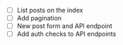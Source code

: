 - [ ] List posts on the index
- [ ] Add pagination
- [ ] New post form and API endpoint
- [ ] Add auth checks to API endpoints
